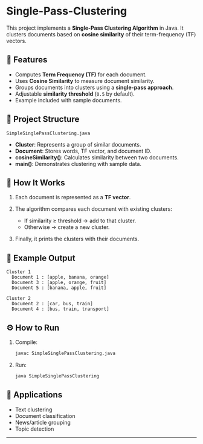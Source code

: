 # Single-Pass-Clustering

This project implements a **Single-Pass Clustering Algorithm** in Java. It clusters documents based on **cosine similarity** of their term-frequency (TF) vectors.

## 📌 Features

* Computes **Term Frequency (TF)** for each document.
* Uses **Cosine Similarity** to measure document similarity.
* Groups documents into clusters using a **single-pass approach**.
* Adjustable **similarity threshold** (`0.5` by default).
* Example included with sample documents.

## 📂 Project Structure

```
SimpleSinglePassClustering.java
```

* **Cluster**: Represents a group of similar documents.
* **Document**: Stores words, TF vector, and document ID.
* **cosineSimilarity()**: Calculates similarity between two documents.
* **main()**: Demonstrates clustering with sample data.

## 🚀 How It Works

1. Each document is represented as a **TF vector**.
2. The algorithm compares each document with existing clusters:

   * If similarity ≥ threshold → add to that cluster.
   * Otherwise → create a new cluster.
3. Finally, it prints the clusters with their documents.

## 📝 Example Output

```
Cluster 1
  Document 1 : [apple, banana, orange]
  Document 3 : [apple, orange, fruit]
  Document 5 : [banana, apple, fruit]

Cluster 2
  Document 2 : [car, bus, train]
  Document 4 : [bus, train, transport]
```

## ⚙️ How to Run

1. Compile:

   ```bash
   javac SimpleSinglePassClustering.java
   ```
2. Run:

   ```bash
   java SimpleSinglePassClustering
   ```

## 📖 Applications

* Text clustering
* Document classification
* News/article grouping
* Topic detection

---
